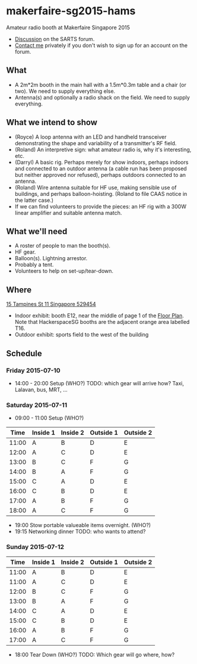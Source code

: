 # makerfaire-sg2015-hams
Amateur radio booth at Makerfaire Singapore 2015

- [Discussion](http://sarts.proboards.com/thread/273/call-volunteers-demos-maker-faire) on the SARTS forum.
- [Contact me](http://rolandturner.com/contact) privately if you don't wish to sign up for an account on the forum.

## What
- A 2m\*2m booth in the main hall with a 1.5m\*0.3m table and a chair (or two). We need to supply everything else.
- Antenna(s) and optionally a radio shack on the field. We need to supply everything.

## What we intend to show
- (Royce) A loop antenna with an LED and handheld transceiver demonstrating the shape and variability of a transmitter's RF field.
- (Roland) An interpretive sign: what amateur radio is, why it's interesting, etc.
- (Darryl) A basic rig. Perhaps merely for show indoors, perhaps indoors and connected to an outdoor antenna (a cable run has been proposed but neither approved nor refused), perhaps outdoors connected to an antenna.
- (Roland) Wire antenna suitable for HF use, making sensible use of buildings, and perhaps balloon-hoisting. (Roland to file CAAS notice in the latter case.)
- If we can find volunteers to provide the pieces: an HF rig with a 300W linear amplifier and suitable antenna match.

## What we'll need
- A roster of people to man the booth(s).
- HF gear.
- Balloon(s). Lightning arrestor.
- Probably a tent.
- Volunteers to help on set-up/tear-down.

## Where
[15 Tampines St 11 Singapore 529454](https://www.google.com/maps?q=15+Tampines+St+11+Singapore+529454)

- Indoor exhibit: booth E12, near the middle of page 1 of the [Floor Plan](https://drive.google.com/file/d/0B7SYj-AL9ElPUDJuNE52d1BBV1E/view). Note that HackerspaceSG booths are the adjacent orange area labelled T16.
- Outdoor exhibit: sports field to the west of the building

## Schedule

### Friday 2015-07-10

- 14:00 - 20:00 Setup (WHO?) TODO: which gear will arrive how? Taxi, Lalavan, bus, MRT, ...

### Saturday 2015-07-11

- 09:00 - 11:00 Setup (WHO?)

Time  | Inside 1 | Inside 2 | Outside 1 | Outside 2
------|----------|----------|-----------|----------
11:00|A|B|D|E
12:00|A|C|D|E
13:00|B|C|F|G
14:00|B|A|F|G
15:00|C|A|D|E
16:00|C|B|D|E
17:00|A|B|F|G
18:00|A|C|F|G

- 19:00 Stow portable valueable items overnight. (WHO?)
- 19:15 Networking dinner TODO: who wants to attend?

### Sunday 2015-07-12

Time  | Inside 1 | Inside 2 | Outside 1 | Outside 2
------|----------|----------|-----------|----------
11:00|A|B|D|E
11:00|A|C|D|E
12:00|B|C|F|G
13:00|B|A|F|G
14:00|C|A|D|E
15:00|C|B|D|E
16:00|A|B|F|G
17:00|A|C|F|G

- 18:00 Tear Down (WHO?) TODO: Which gear will go where, how?

